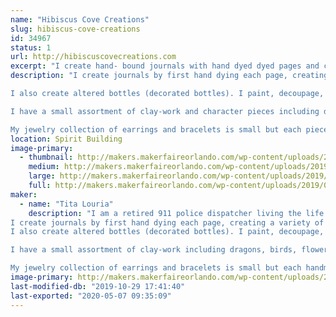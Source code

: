 ```yaml
---
name: "Hibiscus Cove Creations"
slug: hibiscus-cove-creations
id: 34967
status: 1
url: http://hibiscuscovecreations.com
excerpt: "I create hand- bound journals with hand dyed dyed pages and custom covers, altered (decorated) bottles in a wide variety of themes, clay creations such as dragons, birds, and bowls. I also create and assortment of small jewelry is: earrings and bracelets."
description: "I create journals by first hand dying each page, creating a variety of colors and patterns, and in some cases Scents. I then bind them into books using a variety of methods, some sewn or tied, many Perfect bound (glued like a text book). Once the books are created, I make the cover art using mixed media: paper, inks, pants, feathers, clay art, and other things to form unique and beautiful books.

I also create altered bottles (decorated bottles). I paint, decoupage, bake, dye, stain, age/antique the bottles to get the effect I want, and then add a wide variety of objects and media to decorate then. I include themes from steampunk to fairy houses, skulls to beaches.

I have a small assortment of clay-work and character pieces including dragons, birds, flowers, and bowls.

My jewelry collection of earrings and bracelets is small but each piece is handmade using glass, stone, metal, and hand worked leather"
location: Spirit Building
image-primary:
  - thumbnail: http://makers.makerfaireorlando.com/wp-content/uploads/2019/07/0713190946_HDR4-150x150.jpg
    medium: http://makers.makerfaireorlando.com/wp-content/uploads/2019/07/0713190946_HDR4-300x149.jpg
    large: http://makers.makerfaireorlando.com/wp-content/uploads/2019/07/0713190946_HDR4-1024x508.jpg
    full: http://makers.makerfaireorlando.com/wp-content/uploads/2019/07/0713190946_HDR4.jpg
maker:
  - name: "Tita Louria"
    description: "I am a retired 911 police dispatcher living the life of art I have always wanted. I combine my love of color and texture to create things that make not just me happy, but the folks looking at them also.
I create journals by first hand dying each page, creating a variety of colors and patterns, and in some cases Scents. I then bind them into books using a variety of methods, some sewn or tied, many Perfect bound (glued like a text book). Once the books are created, I make the cover art using mixed media: paper, inks, pants, feathers, clay art, and other things to form unique and beautiful books.
I also create altered bottles (decorated bottles). I paint, decoupage, bake, dye, stain, age/antique the bottles to get the effect I want, and then add a wide variety of objects and media to decorate then. I include themes from steampunk to fairy houses, skulls to beaches.

I have a small assortment of clay-work including dragons, birds, flowers, and bowls.

My jewelry collection of earrings and bracelets is small but each handmade using glass, stone, metal, and hand worked leather"
image-primary: http://makers.makerfaireorlando.com/wp-content/uploads/2019/07/07281820102-1024x687.jpg
last-modified-db: "2019-10-29 17:41:40"
last-exported: "2020-05-07 09:35:09"
---
```

